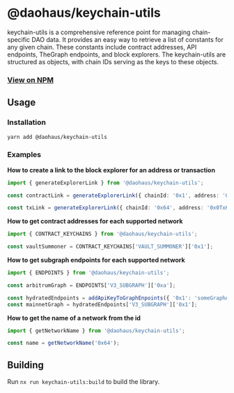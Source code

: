 # @daohaus/keychain-utils

keychain-utils is a comprehensive reference point for managing chain-specific DAO data. It provides an easy way to retrieve a list of constants for any given chain. These constants include contract addresses, API endpoints, TheGraph endpoints, and block explorers. The keychain-utils are structured as objects, with chain IDs serving as the keys to these objects.

### [View on NPM](https://www.npmjs.com/package/@daohaus/keychain-utils)

## Usage

### Installation

```bash
yarn add @daohaus/keychain-utils
```

### Examples

**How to create a link to the block explorer for an address or transaction**

```ts
import { generateExplorerLink } from '@daohaus/keychain-utils';

const contractLink = generateExplorerLink({ chainId: '0x1', address: '0x0address', type: 'address' });

const txLink = generateExplorerLink({ chainId: '0x64', address: '0x0TxHash', type: 'tx' });
```

**How to get contract addresses for each supported network**

```ts
import { CONTRACT_KEYCHAINS } from '@daohaus/keychain-utils';

const vaultSummoner = CONTRACT_KEYCHAINS['VAULT_SUMMONER']['0x1'];
```

**How to get subgraph endpoints for each supported network**

```ts
import { ENDPOINTS } from '@daohaus/keychain-utils';

const arbitrumGraph = ENDPOINTS['V3_SUBGRAPH']['0xa'];

const hydratedEndpoints = addApiKeyToGraphEnpoints({ '0x1': 'someGraphApiKey' }, ENDPOINTS);
const mainnetGraph = hydratedEndpoints['V3_SUBGRAPH']['0x1'];
```

**How to get the name of a network from the id**

```ts
import { getNetworkName } from '@daohaus/keychain-utils';

const name = getNetworkName('0x64');
```

## Building

Run `nx run keychain-utils:build` to build the library.
